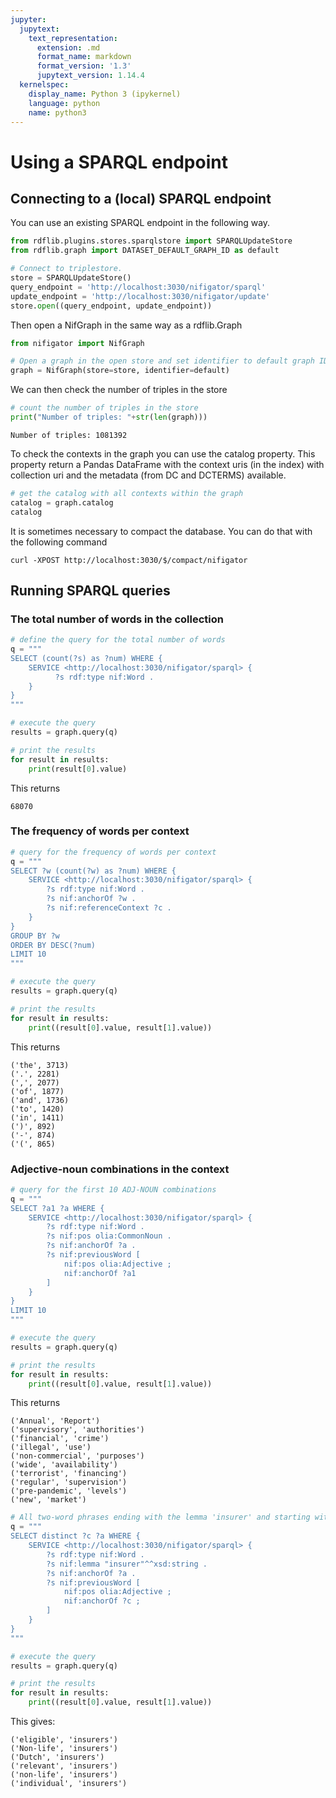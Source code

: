 ```yaml
---
jupyter:
  jupytext:
    text_representation:
      extension: .md
      format_name: markdown
      format_version: '1.3'
      jupytext_version: 1.14.4
  kernelspec:
    display_name: Python 3 (ipykernel)
    language: python
    name: python3
---
```



# Using a SPARQL endpoint


## Connecting to a (local) SPARQL endpoint


You can use an existing SPARQL endpoint in the following way.

```python
from rdflib.plugins.stores.sparqlstore import SPARQLUpdateStore
from rdflib.graph import DATASET_DEFAULT_GRAPH_ID as default

# Connect to triplestore.
store = SPARQLUpdateStore()
query_endpoint = 'http://localhost:3030/nifigator/sparql'
update_endpoint = 'http://localhost:3030/nifigator/update'
store.open((query_endpoint, update_endpoint))
```

Then open a NifGraph in the same way as a rdflib.Graph

```python
from nifigator import NifGraph

# Open a graph in the open store and set identifier to default graph ID.
graph = NifGraph(store=store, identifier=default)
```

We can then check the number of triples in the store

```python
# count the number of triples in the store
print("Number of triples: "+str(len(graph)))
```

```console
Number of triples: 1081392
``` 


To check the contexts in the graph you can use the catalog property. This property return a Pandas DataFrame with the context uris (in the index) with collection uri and the metadata (from DC and DCTERMS) available.

```python
# get the catalog with all contexts within the graph
catalog = graph.catalog
catalog
```

It is sometimes necessary to compact the database. You can do that with the following command

```console
curl -XPOST http://localhost:3030/$/compact/nifigator
```


## Running SPARQL queries


### The total number of words in the collection


```python
# define the query for the total number of words
q = """
SELECT (count(?s) as ?num) WHERE {
    SERVICE <http://localhost:3030/nifigator/sparql> {
          ?s rdf:type nif:Word . 
    }
}
"""

# execute the query
results = graph.query(q)

# print the results
for result in results:
    print(result[0].value)
```

This returns

```console
68070
```


### The frequency of words per context

```python
# query for the frequency of words per context
q = """
SELECT ?w (count(?w) as ?num) WHERE {
    SERVICE <http://localhost:3030/nifigator/sparql> {
        ?s rdf:type nif:Word . 
        ?s nif:anchorOf ?w .
        ?s nif:referenceContext ?c .
    }
}
GROUP BY ?w
ORDER BY DESC(?num)
LIMIT 10
"""

# execute the query
results = graph.query(q)

# print the results
for result in results:
    print((result[0].value, result[1].value))
```

This returns

```console
('the', 3713)
('.', 2281)
(',', 2077)
('of', 1877)
('and', 1736)
('to', 1420)
('in', 1411)
(')', 892)
('-', 874)
('(', 865)
```


### Adjective-noun combinations in the context

```python
# query for the first 10 ADJ-NOUN combinations
q = """
SELECT ?a1 ?a WHERE {
    SERVICE <http://localhost:3030/nifigator/sparql> {
        ?s rdf:type nif:Word . 
        ?s nif:pos olia:CommonNoun .
        ?s nif:anchorOf ?a .
        ?s nif:previousWord [ 
            nif:pos olia:Adjective ;
            nif:anchorOf ?a1
        ]
    }
}
LIMIT 10
"""

# execute the query
results = graph.query(q)

# print the results
for result in results:
    print((result[0].value, result[1].value))
```

This returns

```console
('Annual', 'Report')
('supervisory', 'authorities')
('financial', 'crime')
('illegal', 'use')
('non-commercial', 'purposes')
('wide', 'availability')
('terrorist', 'financing')
('regular', 'supervision')
('pre-pandemic', 'levels')
('new', 'market')
```

```python
# All two-word phrases ending with the lemma 'insurer' and starting with an adjective
q = """
SELECT distinct ?c ?a WHERE {
    SERVICE <http://localhost:3030/nifigator/sparql> {
        ?s rdf:type nif:Word . 
        ?s nif:lemma "insurer"^^xsd:string .
        ?s nif:anchorOf ?a .
        ?s nif:previousWord [ 
            nif:pos olia:Adjective ;
            nif:anchorOf ?c ;
        ]
    }
}
"""

# execute the query
results = graph.query(q)

# print the results
for result in results:
    print((result[0].value, result[1].value))
```

This gives:

```console
('eligible', 'insurers')
('Non-life', 'insurers')
('Dutch', 'insurers')
('relevant', 'insurers')
('non-life', 'insurers')
('individual', 'insurers')
```
